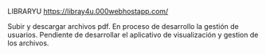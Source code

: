 LIBRARYU
https://libray4u.000webhostapp.com/

Subir y descargar archivos pdf. En proceso de desarrollo la gestión de usuarios. Pendiente de desarrollar el aplicativo de visualización y gestion de los archivos.
